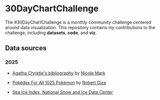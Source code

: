 # 30DayChartChallenge
The #30DayChartChallenge is a monthly community challenge centered
around data visualization.
This repository contains my contributions to the challenge, including
**datasets**, **code**, and **viz**.

## Data sources
### 2025

- [Agatha Christie's
  bibliography](https://docs.google.com/spreadsheets/d/1A8ZRe5KLLAllhT31pCzke4j5qAPqeMKf0jYgyJXcoPs/edit#gid=0)
   by [Nicole Mark](https://www.nicoledesignsdata.net/)

- [Pokédex For All 1025 Pokémon](https://kaggle.com/datasets/rzgiza/pokdex-for-all-1025-pokemon-w-text-description)
  by [Robert Giza](https://github.com/rzgiza)

- [Sea Ice Index, National Snow and Ice Data
  Center](https://nsidc.org/data/g02135)

